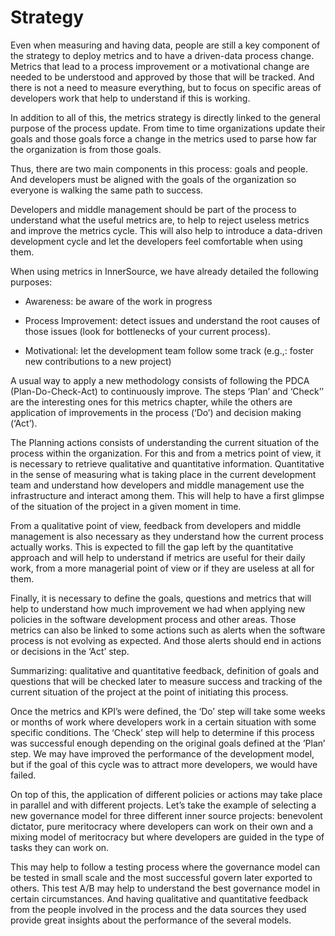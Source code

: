 Strategy
========

Even when measuring and having data, people are still a key component of
the strategy to deploy metrics and to have a driven-data process change.
Metrics that lead to a process improvement or a motivational change are
needed to be understood and approved by those that will be tracked. And
there is not a need to measure everything, but to focus on specific
areas of developers work that help to understand if this is working.

In addition to all of this, the metrics strategy is directly linked to
the general purpose of the process update. From time to time
organizations update their goals and those goals force a change in the
metrics used to parse how far the organization is from those goals.

Thus, there are two main components in this process: goals and people.
And developers must be aligned with the goals of the organization so
everyone is walking the same path to success.

Developers and middle management should be part of the process to
understand what the useful metrics are, to help to reject useless
metrics and improve the metrics cycle. This will also help to introduce
a data-driven development cycle and let the developers feel comfortable
when using them.

When using metrics in InnerSource, we have already detailed the
following purposes:

-   Awareness: be aware of the work in progress

-   Process Improvement: detect issues and understand the root causes of
    those issues (look for bottlenecks of your current process).

-   Motivational: let the development team follow some track (e.g.,:
    foster new contributions to a new project)

A usual way to apply a new methodology consists of following the PDCA
(Plan-Do-Check-Act) to continuously improve. The steps ‘Plan’ and
‘Check’’ are the interesting ones for this metrics chapter, while the
others are application of improvements in the process (‘Do’) and
decision making (‘Act’).

The Planning actions consists of understanding the current situation of
the process within the organization. For this and from a metrics point
of view, it is necessary to retrieve qualitative and quantitative
information. Quantitative in the sense of measuring what is taking place
in the current development team and understand how developers and middle
management use the infrastructure and interact among them. This will
help to have a first glimpse of the situation of the project in a given
moment in time.

From a qualitative point of view, feedback from developers and middle
management is also necessary as they understand how the current process
actually works. This is expected to fill the gap left by the
quantitative approach and will help to understand if metrics are useful
for their daily work, from a more managerial point of view or if they
are useless at all for them.

Finally, it is necessary to define the goals, questions and metrics that
will help to understand how much improvement we had when applying new
policies in the software development process and other areas. Those
metrics can also be linked to some actions such as alerts when the
software process is not evolving as expected. And those alerts should
end in actions or decisions in the ‘Act’ step.

Summarizing: qualitative and quantitative feedback, definition of goals
and questions that will be checked later to measure success and tracking
of the current situation of the project at the point of initiating this
process.

Once the metrics and KPI’s were defined, the ‘Do’ step will take some
weeks or months of work where developers work in a certain situation
with some specific conditions. The ‘Check’ step will help to determine
if this process was successful enough depending on the original goals
defined at the ’Plan’ step. We may have improved the performance of the
development model, but if the goal of this cycle was to attract more
developers, we would have failed.

On top of this, the application of different policies or actions may
take place in parallel and with different projects. Let’s take the
example of selecting a new governance model for three different inner
source projects: benevolent dictator, pure meritocracy where developers
can work on their own and a mixing model of meritocracy but where
developers are guided in the type of tasks they can work on.

This may help to follow a testing process where the governance model can
be tested in small scale and the most successful govern later exported
to others. This test A/B may help to understand the best governance
model in certain circumstances. And having qualitative and quantitative
feedback from the people involved in the process and the data sources
they used provide great insights about the performance of the several
models.
